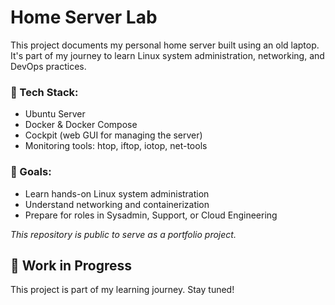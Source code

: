 # Home Server Lab

This project documents my personal home server built using an old laptop.
It's part of my journey to learn Linux system administration, networking, and DevOps practices.

### 🧰 Tech Stack:
- Ubuntu Server
- Docker & Docker Compose
- Cockpit (web GUI for managing the server)
- Monitoring tools: htop, iftop, iotop, net-tools

### 🎯 Goals:
- Learn hands-on Linux system administration
- Understand networking and containerization
- Prepare for roles in Sysadmin, Support, or Cloud Engineering

_This repository is public to serve as a portfolio project._

## 🚧 Work in Progress

This project is part of my learning journey. Stay tuned!

